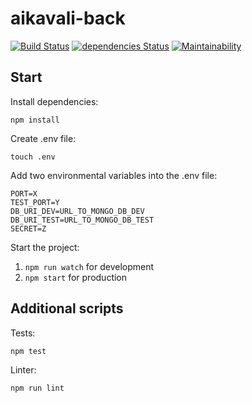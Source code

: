 # aikavali-back
[![Build Status](https://travis-ci.org/ohtu-aikavali2/aikavali2-back.svg?branch=master)](https://travis-ci.org/ohtu-aikavali2/aikavali2-back)
[![dependencies Status](https://david-dm.org/ohtu-aikavali2/aikavali-back/status.svg)](https://david-dm.org/ohtu-aikavali/aikavali-back)
[![Maintainability](https://api.codeclimate.com/v1/badges/a99a88d28ad37a79dbf6/maintainability)](https://codeclimate.com/github/ohtu-aikavali2/aikavali-back/maintainability)

## Start  
Install dependencies:

```npm install```

Create .env file:

```touch .env```

Add two environmental variables into the .env file:

```
PORT=X
TEST_PORT=Y
DB_URI_DEV=URL_TO_MONGO_DB_DEV
DB_URI_TEST=URL_TO_MONGO_DB_TEST
SECRET=Z
```

Start the project:

1. ```npm run watch``` for development
2. ```npm start``` for production

## Additional scripts
Tests:

```npm test```

Linter:

```npm run lint```
